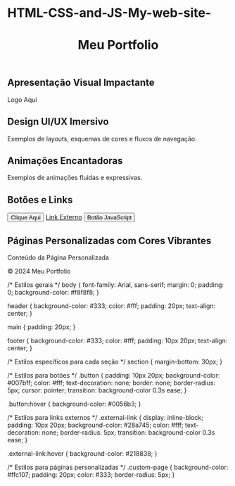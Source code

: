 # HTML-CSS-and-JS-My-web-site-
<!DOCTYPE html>
<html lang="pt-BR">
<head>
    <meta charset="UTF-8">
    <meta name="viewport" content="width=device-width, initial-scale=1.0">
    <title>Meu Portfolio</title>
    <link rel="stylesheet" href="styles.css">
</head>
<body>
    <header>
        <h1>Meu Portfolio</h1>
    </header>
    <main>
        <section id="presentation">
            <h2>Apresentação Visual Impactante</h2>
            <!-- Conteúdo da apresentação visual -->
            <div class="logo">Logo Aqui</div>
        </section>
        <section id="ui-ux">
            <h2>Design UI/UX Imersivo</h2>
            <!-- Conteúdo do design UI/UX -->
            <p>Exemplos de layouts, esquemas de cores e fluxos de navegação.</p>
        </section>
        <section id="animations">
            <h2>Animações Encantadoras</h2>
            <!-- Conteúdo das animações -->
            <p>Exemplos de animações fluidas e expressivas.</p>
        </section>
        <section id="buttons-links">
            <h2>Botões e Links</h2>
            <!-- Conteúdo dos botões e links -->
            <button class="button" onclick="buttonClicked()">Clique Aqui</button>
            <a href="#" class="external-link">Link Externo</a>
            <button class="button" onclick="javascriptButtonClicked()">Botão JavaScript</button>
        </section>
        <section id="custom-pages">
            <h2>Páginas Personalizadas com Cores Vibrantes</h2>
            <!-- Conteúdo das páginas personalizadas -->
            <div class="custom-page">Conteúdo da Página Personalizada</div>
        </section>
    </main>
    <footer>
        <p>&copy; 2024 Meu Portfolio</p>
    </footer>
    <script src="script.js"></script>
</body>
</html>


/* Estilos gerais */
body {
    font-family: Arial, sans-serif;
    margin: 0;
    padding: 0;
    background-color: #f8f8f8;
}

header {
    background-color: #333;
    color: #fff;
    padding: 20px;
    text-align: center;
}

main {
    padding: 20px;
}

footer {
    background-color: #333;
    color: #fff;
    padding: 10px 20px;
    text-align: center;
}

/* Estilos específicos para cada seção */
section {
    margin-bottom: 30px;
}

/* Estilos para botões */
.button {
    padding: 10px 20px;
    background-color: #007bff;
    color: #fff;
    text-decoration: none;
    border: none;
    border-radius: 5px;
    cursor: pointer;
    transition: background-color 0.3s ease;
}

.button:hover {
    background-color: #0056b3;
}

/* Estilos para links externos */
.external-link {
    display: inline-block;
    padding: 10px 20px;
    background-color: #28a745;
    color: #fff;
    text-decoration: none;
    border-radius: 5px;
    transition: background-color 0.3s ease;
}

.external-link:hover {
    background-color: #218838;
}

/* Estilos para páginas personalizadas */
.custom-page {
    background-color: #ffc107;
    padding: 20px;
    color: #333;
    border-radius: 5px;
}




